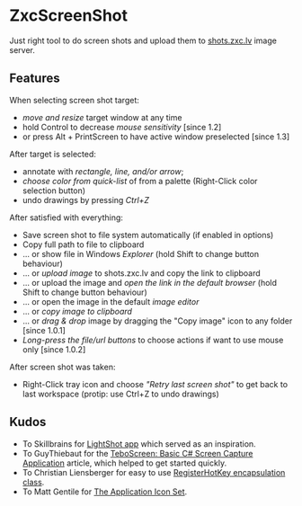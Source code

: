 ZxcScreenShot
=============

Just right tool to do screen shots and upload them to [shots.zxc.lv](http://shots.zxc.lv/) image server.

Features
--------

When selecting screen shot target:
* *move and resize* target window at any time
* hold Control to decrease *mouse sensitivity* [since 1.2]
* or press Alt + PrintScreen to have active window preselected [since 1.3]

After target is selected:
* annotate with *rectangle, line, and/or arrow*;
* *choose color from quick-list* of from a palette (Right-Click color selection button)
* undo drawings by pressing *Ctrl+Z*

After satisfied with everything:
* Save screen shot to file system automatically (if enabled in options)
* Copy full path to file to clipboard
* ... or show file in Windows *Explorer* (hold Shift to change button behaviour)
* ... or *upload image* to shots.zxc.lv and copy the link to clipboard
* ... or upload the image and *open the link in the default browser* (hold Shift to change button behaviour)
* ... or open the image in the default *image editor*
* ... or *copy image to clipboard*
* ... or *drag & drop* image by dragging the "Copy image" icon to any folder [since 1.0.1]
* *Long-press the file/url buttons* to choose actions if want to use mouse only [since 1.0.2]

After screen shot was taken:
* Right-Click tray icon and choose *"Retry last screen shot"* to get back to last workspace (protip: use Ctrl+Z to undo drawings)

Kudos
-----

- To Skillbrains for [LightShot app](https://app.prntscr.com/) which served as an inspiration.
- To GuyThiebaut for the [TeboScreen: Basic C# Screen Capture Application](http://www.codeproject.com/Articles/21913/TeboScreen-Basic-C-Screen-Capture-Application) article, which helped to get started quickly.
- To Christian Liensberger for easy to use [RegisterHotKey encapsulation class](http://www.liensberger.it/web/blog/?p=207).
- To Matt Gentile for [The Application Icon Set](http://tympanus.net/codrops/2012/10/02/freebie-application-icon-set-png-psd-csh/).
